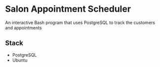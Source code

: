 # Salon Appointment Scheduler

An interactive Bash program that uses PostgreSQL to track the customers and appointments

## Stack

- PostgreSQL
- Ubuntu